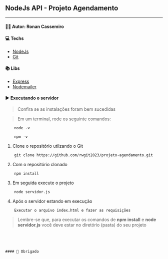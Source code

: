 ## NodeJs API - Projeto Agendamento

---

#### 👨‍💻 Autor: Ronan Cassemiro

#### 💻 Techs

* [NodeJs](https://nodejs.org/en/)
* [Git](https://git-scm.com/)


#### 📚 Libs

* [Express](https://expressjs.com/pt-br/)
* [Nodemailer](https://nodemailer.com/about/)


#### ▶	 Executando o servidor

> Confira se as instalações foram bem sucedidas

> Em um terminal, rode os seguinte comandos:

``` 
	node -v
	
	npm -v 
```

1. Clone o repositório utilzando o Git

```
	git clone https://github.com/rwgit2023/projeto-agendamento.git
```

2. Com o repositório clonado

``` Acesse a pasta raiz (backend) via terminar e rode o comando:
	npm install
```


3. Em seguida execute o projeto

```
	node servidor.js
```


4. Após o servidor estando em execução

```
	Executar o arquivo index.html e fazer as requisições
```



> Lembre-se que, para executar os comandos de  **npm install** e **node servidor.js** você deve estar no diretório (pasta) do seu projeto


```




#### 🙏 Obrigado

